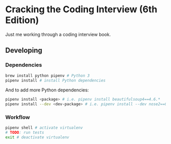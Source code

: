 # Cracking the Coding Interview (6th Edition)
Just me working through a coding interview book.

## Developing

### Dependencies
```bash
brew install python pipenv # Python 3
pipenv install # install Python dependencies
```

And to add more Python dependencies:
```bash
pipenv install <package> # i.e. pipenv install beautifulsoup4==4.6.*
pipenv install --dev <dev-package> # i.e. pipenv install --dev nose2==0.8.*
```

### Workflow
```bash
pipenv shell # activate virtualenv
# TODO: run tests
exit # deactivate virtualenv
```
